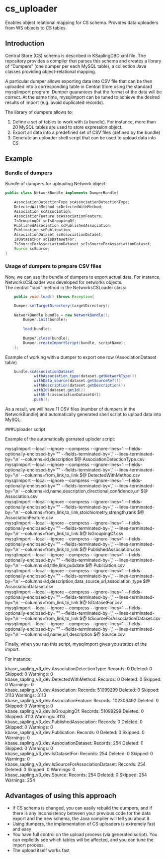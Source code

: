 # cs_uploader
Enables object relational mapping for CS schema. Provides data uploaders from WS objects to CS tables

## Introduction
Central Store (CS) schema is described in KSaplingDBD.xml file. The repository provides a compiler that parses this schema 
and creates a library of “Dumpers” (one dumper per each MySQL table), a collection Java classes providing object-relational 
mapping.   

A particular dumper allows exporting data into CSV file that can be then uploaded into a corresponding table 
in Central Store using the standard mysqlimport program. Dumper guarantees that the format of the data will be correct.
At the same time, mysqlimport can be tuned to achieve the desired results of import (e.g. avoid duplicated records).


The library of dumpers allows to:
1. Define a set of tables to work with (a bundle). For instance, more than 20 MySQL tables are used to store expression object. 
2. Export all data into a predefined set of CSV files (defined by the bundle) 
3. Generate an uploader shell script that can be used to upload data into CS


## Example

### Bundle of dumpers

Bundle of dumpers for uploading Network object:
```Java
public class NetworkBundle implements DumperBundle{
	
	AssociationDetectionType scAssociationDetectionType;
	DetectedWithMethod scDetectedWithMethod;
	Association scAssociation;
	AssociationFeature scAssociationFeature;
	IsGroupingOf scIsGroupingOf;
	PublishedAssociation scPublishedAssociation;
	Publication scPublication;
	AssociationDataset scAssociationDataset;
	IsDatasetFor scIsDatasetFor;
	IsSourceForAssociationDataset scIsSourceForAssociationDataset;
	Source scSource;		
}
```

### Usage of dumpers to prepare CSV files

Now, we can use the bundle of dumpers to export actual data. For instance, NetworksCSLoader was developed for networks objects.  
The central “load” method in the NetworksCSLoader class:

```Java
	public void load() throws Exception{		

    Dumper.setTargetDirectory(targetDirectory);
  
    NetworkBundle bundle = new NetworkBundle();		
		Dumper.init(bundle);
		
		load(bundle);
		
		Dumper.close(bundle);
		Dumper.createImportScript(bundle, scriptName);
	};
```
	
Example of working with a dumper to export one row (AssociationDataset table)

```Java
	bundle.scAssociationDataset
			.withAssociation_type(dataset.getNetworkType())
			.withData_source(dataset.getSourceRef())
			.withDescription(dataset.getDescription())
			.withId(dataset.getId())
			.withUrl(associationDatasetUrl)
			.push();

```

As a result, we will have 11 CSV files (number of dumpers in the NetworkBundle) and automatically generated shell script to upload data into MySQL.

###Uploader script

Example of the automatically gernated uploder script:

mysqlimport --local --ignore --compress --ignore-lines=1 --fields-optionally-enclosed-by='"' --fields-terminated-by=',' --lines-terminated-by='\n'  --columns=id,description $@   AssociationDetectionType.csv  
mysqlimport --local --ignore --compress --ignore-lines=1 --fields-optionally-enclosed-by='"' --fields-terminated-by=',' --lines-terminated-by='\n'  --columns=from_link,to_link $@   DetectedWithMethod.csv  
mysqlimport --local --ignore --compress --ignore-lines=1 --fields-optionally-enclosed-by='"' --fields-terminated-by=',' --lines-terminated-by='\n'  --columns=id,name,description,directional,confidence,url $@   Association.csv  
mysqlimport --local --ignore --compress --ignore-lines=1 --fields-optionally-enclosed-by='"' --fields-terminated-by=',' --lines-terminated-by='\n'  --columns=from_link,to_link,stoichiometry,strength,rank $@   AssociationFeature.csv  
mysqlimport --local --ignore --compress --ignore-lines=1 --fields-optionally-enclosed-by='"' --fields-terminated-by=',' --lines-terminated-by='\n'  --columns=from_link,to_link $@   IsGroupingOf.csv  
mysqlimport --local --ignore --compress --ignore-lines=1 --fields-optionally-enclosed-by='"' --fields-terminated-by=',' --lines-terminated-by='\n'  --columns=from_link,to_link $@   PublishedAssociation.csv  
mysqlimport --local --ignore --compress --ignore-lines=1 --fields-optionally-enclosed-by='"' --fields-terminated-by=',' --lines-terminated-by='\n'  --columns=id,title,link,pubdate $@   Publication.csv  
mysqlimport --local --ignore --compress --ignore-lines=1 --fields-optionally-enclosed-by='"' --fields-terminated-by=',' --lines-terminated-by='\n'  --columns=id,description,data_source,url,association_type $@   AssociationDataset.csv  
mysqlimport --local --ignore --compress --ignore-lines=1 --fields-optionally-enclosed-by='"' --fields-terminated-by=',' --lines-terminated-by='\n'  --columns=from_link,to_link $@   IsDatasetFor.csv  
mysqlimport --local --ignore --compress --ignore-lines=1 --fields-optionally-enclosed-by='"' --fields-terminated-by=',' --lines-terminated-by='\n'  --columns=from_link,to_link $@   IsSourceForAssociationDataset.csv  
mysqlimport --local --ignore --compress --ignore-lines=1 --fields-optionally-enclosed-by='"' --fields-terminated-by=',' --lines-terminated-by='\n'  --columns=id,name,url,description $@   Source.csv  


Finally, when you run this script, mysqlimport gives you statics of the import.

For instance:

kbase_sapling_v3_dev.AssociationDetectionType: Records: 0  Deleted: 0  Skipped: 0  Warnings: 0  
kbase_sapling_v3_dev.DetectedWithMethod: Records: 0  Deleted: 0  Skipped: 0  Warnings: 0  
kbase_sapling_v3_dev.Association: Records: 51099299  Deleted: 0  Skipped: 3113  Warnings: 3113  
kbase_sapling_v3_dev.AssociationFeature: Records: 102306492  Deleted: 0  Skipped: 0  Warnings: 0  
kbase_sapling_v3_dev.IsGroupingOf: Records: 51099299  Deleted: 0  Skipped: 3113  Warnings: 3113  
kbase_sapling_v3_dev.PublishedAssociation: Records: 0  Deleted: 0  Skipped: 0  Warnings: 0  
kbase_sapling_v3_dev.Publication: Records: 0  Deleted: 0  Skipped: 0  Warnings: 0  
kbase_sapling_v3_dev.AssociationDataset: Records: 254  Deleted: 0  Skipped: 0  Warnings: 0  
kbase_sapling_v3_dev.IsDatasetFor: Records: 254  Deleted: 0  Skipped: 0  Warnings: 0  
kbase_sapling_v3_dev.IsSourceForAssociationDataset: Records: 254  Deleted: 0  Skipped: 0  Warnings: 0  
kbase_sapling_v3_dev.Source: Records: 254  Deleted: 0  Skipped: 254  Warnings: 254  

## Advantages of using this approach

*  If CS schema is changed, you can easily rebuild the dumpers, and if there is any inconsistency between your previous code for the data export and the new schema, the Java compiler will tell you about it.
*  Using dumpers, the implementation of CS uploaders is extremely fast and easy
*  You have full control on the upload process (via generated script). You can explicitly see which tables will be affected, and you can tune the import process.
*  The upload itself works fast
